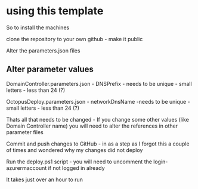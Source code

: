 # using this template

So to install the machines

clone the repository to your own github - make it public

Alter the parameters.json files

## Alter parameter values

DomainController.parameters.json - DNSPrefix - needs to be unique - small letters - less than 24 (?)

OctopusDeploy.parameters.json - networkDnsName -needs to be unique - small letters - less than 24 (?)

Thats all that needs to be changed - If you change some other values (like Domain Controller name) you will need to alter the references in other parameter files

Commit and push changes to GitHub - in as a step as I forgot this a couple of times and wondered why my changes did not deploy

Run the deploy.ps1 script - you will need to uncomment the login-azurermaccount if not logged in already

It takes just over an hour to run

